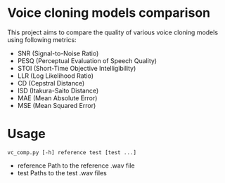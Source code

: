 # Voice cloning models comparison
This project aims to compare the quality of various voice cloning models using following metrics:
- SNR (Signal-to-Noise Ratio)
- PESQ (Perceptual Evaluation of Speech Quality)
- STOI (Short-Time Objective Intelligibility)
- LLR (Log Likelihood Ratio)
- CD (Cepstral Distance)
- ISD (Itakura-Saito Distance)
- MAE (Mean Absolute Error)
- MSE (Mean Squared Error)

# Usage
```vc_comp.py [-h] reference test [test ...]```

- reference   Path to the reference .wav file
- test        Paths to the test .wav files
